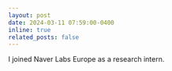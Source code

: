 ```yaml
---
layout: post
date: 2024-03-11 07:59:00-0400
inline: true
related_posts: false
---
```


I joined Naver Labs Europe as a research intern.
